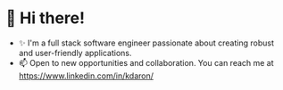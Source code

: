 # 👋 Hi there!
- ✨ I'm a full stack software engineer passionate about creating robust and user-friendly applications. 
- 📫 Open to new opportunities and collaboration. You can reach me at https://www.linkedin.com/in/kdaron/
